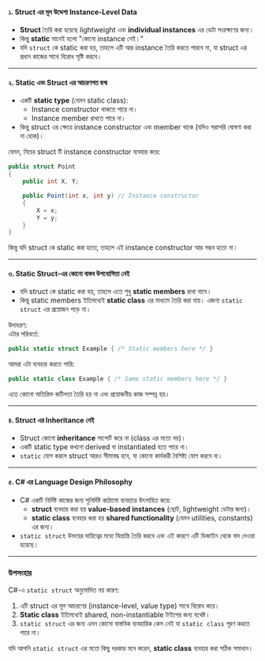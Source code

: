 #### **১. Struct এর মূল উদ্দেশ্য Instance-Level Data**

- **Struct** তৈরি করা হয়েছে lightweight এবং **individual instances** এর ডেটা সংরক্ষণের জন্য।
- কিন্তু **static** মানেই হলো "কোনো instance নেই।"
- যদি `struct` কে static করা হয়, তাহলে এটি আর instance তৈরি করতে পারবে না, যা struct এর প্রধান কাজের সাথে বিরোধ সৃষ্টি করবে।

---

#### **২. Static এবং Struct এর আচরণগত দ্বন্দ্ব**

- একটি **static type** (যেমন static class):
    - Instance constructor থাকতে পারে না।
    - Instance member রাখতে পারে না।
- কিন্তু struct এর ক্ষেত্রে instance constructor এবং member থাকে (যদিও সরাসরি ঘোষণা করা না হোক)।

যেমন, নিচের struct টি instance constructor ব্যবহার করে:

```cs
public struct Point
{
    public int X, Y;

    public Point(int x, int y) // Instance constructor
    {
        X = x;
        Y = y;
    }
}

```


কিন্তু যদি struct কে static করা হতো, তাহলে এই instance constructor আর সম্ভব হতো না।

---

#### **৩. Static Struct-এর কোনো বাস্তব উপযোগিতা নেই**

- যদি struct কে static করা হয়, তাহলে এতে শুধু **static members** রাখা যাবে।
- কিন্তু static members ইতিমধ্যেই **static class** এর মাধ্যমে তৈরি করা যায়। এজন্য `static struct` এর প্রয়োজন পড়ে না।

উদাহরণ:  
এটার পরিবর্তে:

```cs
public static struct Example { /* Static members here */ }

```

আমরা এটা ব্যবহার করতে পারি:

```cs
public static class Example { /* Same static members here */ }

```

এতে কোনো অতিরিক্ত জটিলতা তৈরি হয় না এবং প্রয়োজনীয় কাজ সম্পন্ন হয়।

---

#### **৪. Struct এর Inheritance নেই**

- Struct কোনো **inheritance** সাপোর্ট করে না (class এর মতো নয়)।
- একটি static type কখনো derived বা instantiated হতে পারে না।
- `static` যোগ করলে struct আরও সীমাবদ্ধ হবে, যা কোনো কার্যকরী বৈশিষ্ট্য যোগ করবে না।

---

#### **৫. C# এর Language Design Philosophy**

- C# একটি নির্দিষ্ট কাজের জন্য সুনির্দিষ্ট কাঠামো ব্যবহারে উৎসাহিত করে:
    - **struct** ব্যবহার করা হয় **value-based instances** (ছোট, lightweight ডেটার জন্য)।
    - **static class** ব্যবহার করা হয় **shared functionality** (যেমন utilities, constants) এর জন্য।
- `static struct` উভয়ের দায়িত্বের মধ্যে বিভ্রান্তি তৈরি করবে এবং এই কারণে এটি ডিজাইন থেকে বাদ দেওয়া হয়েছে।

---

### **উপসংহার**

C#-এ `static struct` অনুমোদিত নয় কারণ:

1. এটি struct এর মূল আচরণের (instance-level, value type) সাথে বিরোধ করে।
2. **Static class** ইতিমধ্যেই shared, non-instantiable টাইপের জন্য যথেষ্ট।
3. `static struct` এর জন্য এমন কোনো বাস্তবিক ব্যবহারিক কেস নেই যা `static class` পূরণ করতে পারে না।

যদি আপনি `static struct` এর মতো কিছু দরকার মনে করেন, **static class** ব্যবহার করা সঠিক সমাধান।

